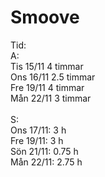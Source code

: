 # Smoove

Tid:<br>
A:<br>
Tis 15/11 4 timmar<br>
Ons 16/11 2.5 timmar<br>
Fre 19/11 4 timmar <br>
Mån 22/11 3 timmar <br>
<br>
S:<br>
Ons 17/11: 3 h<br>
Fre 19/11: 3 h<br>
Sön 21/11: 0.75 h<br>
Mån 22/11: 2.75 h<br>
